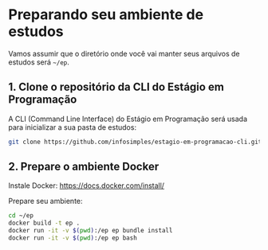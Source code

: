 # Preparando seu ambiente de estudos

Vamos assumir que o diretório onde você vai manter seus arquivos de estudos será
`~/ep`.

## 1. Clone o repositório da CLI do Estágio em Programação

A CLI (Command Line Interface) do Estágio em Programação será usada para
inicializar a sua pasta de estudos:

```bash
git clone https://github.com/infosimples/estagio-em-programacao-cli.git ~/ep
```

## 2. Prepare o ambiente Docker

Instale Docker: https://docs.docker.com/install/

Prepare seu ambiente:

```bash
cd ~/ep
docker build -t ep .
docker run -it -v $(pwd):/ep ep bundle install
docker run -it -v $(pwd):/ep ep bash
```

